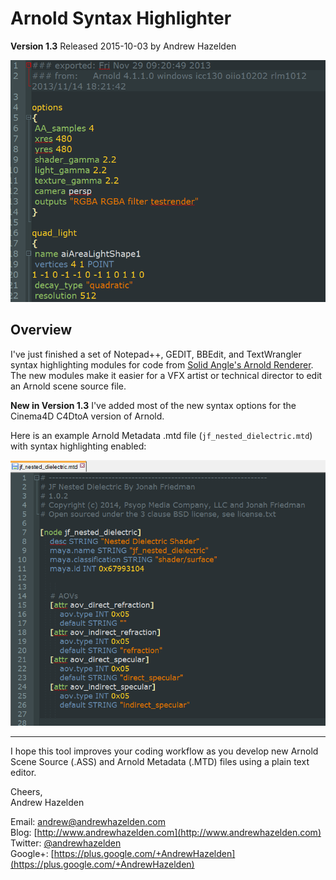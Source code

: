 # Arnold Syntax Highlighter #
**Version 1.3** Released 2015-10-03 
by Andrew Hazelden

![Sample Arnold file](arnold_syntax_highlighter.png)

## Overview ##

I've just finished a set of Notepad++, GEDIT, BBEdit, and TextWrangler syntax highlighting modules for code from [Solid Angle's Arnold Renderer](http://www.solidangle.com/). The new modules make it easier for a VFX artist or technical director to edit an Arnold scene source file.

**New in Version 1.3** I've added most of the new syntax options for the Cinema4D C4DtoA version of Arnold.

Here is an example Arnold Metadata .mtd file (`jf_nested_dielectric.mtd`) with syntax highlighting enabled:

![This is a sample mtd file that has syntax highlighting](mtd_syntax_highlighting.png)


* * * 

I hope this tool improves your coding workflow as you develop new Arnold Scene Source (.ASS) and Arnold Metadata (.MTD) files using a plain text editor.

Cheers,  
Andrew Hazelden

Email: [andrew@andrewhazelden.com](mailto:andrew@andrewhazelden.com)   
Blog: [http://www.andrewhazelden.com](http://www.andrewhazelden.com)  
Twitter: [@andrewhazelden](https://twitter.com/andrewhazelden)  
Google+: [https://plus.google.com/+AndrewHazelden](https://plus.google.com/+AndrewHazelden)
